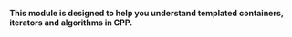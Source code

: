 **This module is designed to help you understand templated containers, iterators and algorithms in CPP.**